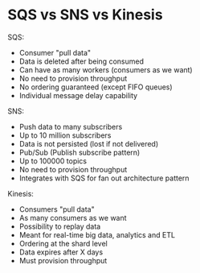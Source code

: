 # SQS vs SNS vs Kinesis

SQS:
- Consumer "pull data"
- Data is deleted after being consumed
- Can have as many workers (consumers as we want)
- No need to provision throughput
- No ordering guaranteed (except FIFO queues)
- Individual message delay capability

SNS:
- Push data to many subscribers
- Up to 10 million subscribers
- Data is not persisted (lost if not delivered)
- Pub/Sub (Publish subscribe pattern)
- Up to 100000 topics
- No need to provision throughput
- Integrates with SQS for fan out architecture pattern 

Kinesis:
- Consumers "pull data"
- As many consumers as we want
- Possibility to replay data
- Meant for real-time big data, analytics and ETL
- Ordering at the shard level
- Data expires after X days
- Must provision throughput   
